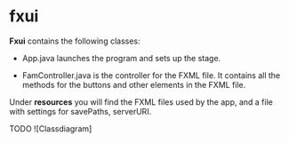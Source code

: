 # fxui

**Fxui** contains the following classes: 

- App.java launches the program and sets up the stage.

- FamController.java is the controller for the FXML file. It contains all the methods for the buttons and other elements in the FXML file.

Under **resources** you will find the FXML files used by the app, and a file with settings for savePaths, serverURI.

TODO
![Classdiagram]